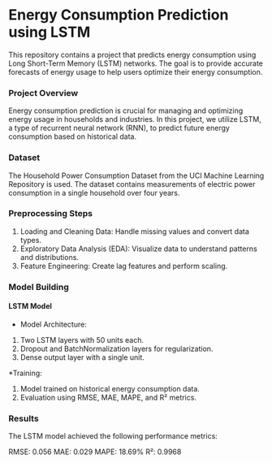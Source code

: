 # Energy Consumption Prediction using LSTM

This repository contains a project that predicts energy consumption using Long Short-Term Memory (LSTM) networks. The goal is to provide accurate forecasts of energy usage to help users optimize their energy consumption.

### Project Overview
Energy consumption prediction is crucial for managing and optimizing energy usage in households and industries. In this project, we utilize LSTM, a type of recurrent neural network (RNN), to predict future energy consumption based on historical data.

### Dataset
The Household Power Consumption Dataset from the UCI Machine Learning Repository is used. The dataset contains measurements of electric power consumption in a single household over four years.

### Preprocessing Steps
1. Loading and Cleaning Data: Handle missing values and convert data types.
2. Exploratory Data Analysis (EDA): Visualize data to understand patterns and distributions.
3. Feature Engineering: Create lag features and perform scaling.

### Model Building
#### LSTM Model
* Model Architecture:

1. Two LSTM layers with 50 units each.
2. Dropout and BatchNormalization layers for regularization.
3. Dense output layer with a single unit.
   
*Training:

1. Model trained on historical energy consumption data.
2. Evaluation using RMSE, MAE, MAPE, and R² metrics.

### Results
The LSTM model achieved the following performance metrics:

RMSE: 0.056
MAE: 0.029
MAPE: 18.69%
R²: 0.9968
